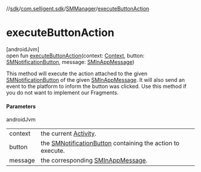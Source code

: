 //[sdk](../../../index.md)/[com.selligent.sdk](../index.md)/[SMManager](index.md)/[executeButtonAction](execute-button-action.md)

# executeButtonAction

[androidJvm]\
open fun [executeButtonAction](execute-button-action.md)(context: [Context](https://developer.android.com/reference/kotlin/android/content/Context.html), button: [SMNotificationButton](../-s-m-notification-button/index.md), message: [SMInAppMessage](../-s-m-in-app-message/index.md))

This method will execute the action attached to the given [SMNotificationButton](../-s-m-notification-button/index.md) of the given [SMInAppMessage](../-s-m-in-app-message/index.md). It will also send an event to the platform to inform the button was clicked. Use this method if you do not want to implement our Fragments.

#### Parameters

androidJvm

| | |
|---|---|
| context | the current [Activity](https://developer.android.com/reference/kotlin/android/app/Activity.html). |
| button | the [SMNotificationButton](../-s-m-notification-button/index.md) containing the action to execute. |
| message | the corresponding [SMInAppMessage](../-s-m-in-app-message/index.md). |
